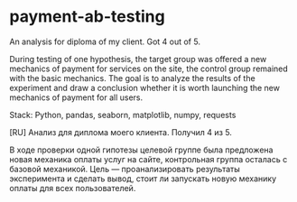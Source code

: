 # payment-ab-testing
An analysis for diploma of my client. Got 4 out of 5.

During testing of one hypothesis, the target group was offered a new mechanics of payment for services on the site, the control group remained with the basic mechanics. The goal is to analyze the results of the experiment and draw a conclusion whether it is worth launching the new mechanics of payment for all users.

Stack: Python, pandas, seaborn, matplotlib, numpy, requests



[RU]
Анализ для диплома моего клиента. Получил 4 из 5.

В ходе проверки одной гипотезы целевой группе была предложена новая механика оплаты услуг на сайте, контрольная группа осталась с базовой механикой. Цель — проанализировать результаты эксперимента и сделать вывод, стоит ли запускать новую механику оплаты для всех пользователей.
